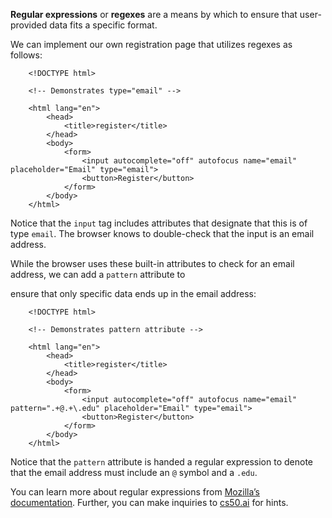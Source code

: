 __Regular expressions__ or __regexes__ are a means by which to ensure that user-provided data fits a specific format.

We can implement our own registration page that utilizes regexes as follows:
```
    <!DOCTYPE html>
    
    <!-- Demonstrates type="email" -->
    
    <html lang="en">
        <head>
            <title>register</title>
        </head>
        <body>
            <form>
                <input autocomplete="off" autofocus name="email" placeholder="Email" type="email">
                <button>Register</button>
            </form>
        </body>
    </html>
```

Notice that the `input` tag includes attributes that designate that this is of type `email`. The browser knows to double-check that the input is an email address.

While the browser uses these built-in attributes to check for an email address, we can add a `pattern` attribute to 

ensure that only specific data ends up in the email address:
```
    <!DOCTYPE html>
    
    <!-- Demonstrates pattern attribute -->
    
    <html lang="en">
        <head>
            <title>register</title>
        </head>
        <body>
            <form>
                <input autocomplete="off" autofocus name="email" pattern=".+@.+\.edu" placeholder="Email" type="email">
                <button>Register</button>
            </form>
        </body>
    </html>
```

Notice that the `pattern` attribute is handed a regular expression to denote that the email address must include an `@` symbol and a `.edu`.

You can learn more about regular expressions from [Mozilla’s documentation](https://developer.mozilla.org/en-US/docs/Web/JavaScript/Guide/Regular_expressions). Further, you can make inquiries to [cs50.ai](https://cs50.ai/) for hints.
